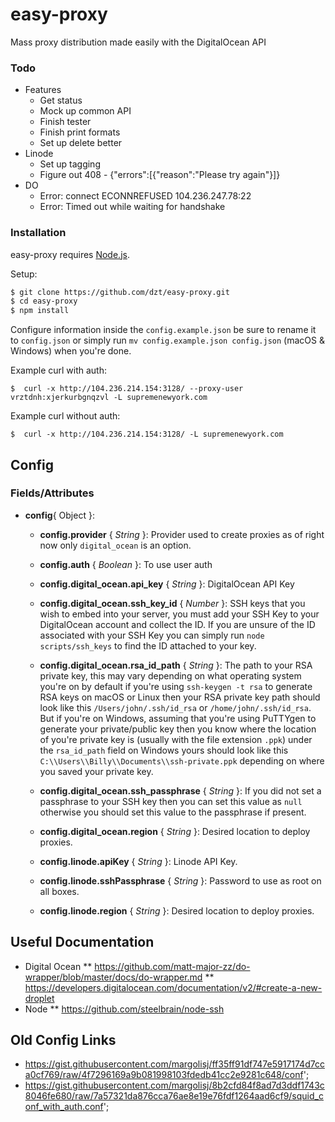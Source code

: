 # easy-proxy
Mass proxy distribution made easily with the DigitalOcean API

### Todo
* Features
  * Get status
  * Mock up common API
  * Finish tester
  * Finish print formats
  * Set up delete better
* Linode
  * Set up tagging
  * Figure out 408 - {"errors":[{"reason":"Please try again"}]}
* DO
  * Error: connect ECONNREFUSED 104.236.247.78:22
  * Error: Timed out while waiting for handshake

### Installation

easy-proxy requires [Node.js](http://nodejs.org/).

Setup:

```sh
$ git clone https://github.com/dzt/easy-proxy.git
$ cd easy-proxy
$ npm install
```

Configure information inside the `config.example.json` be sure to rename it to `config.json` or simply run `mv config.example.json config.json` (macOS & Windows) when you're done.

Example curl with auth:

```
$  curl -x http://104.236.214.154:3128/ --proxy-user vrztdnh:xjerkurbgnqzvl -L supremenewyork.com
```

Example curl without auth:

```
$  curl -x http://104.236.214.154:3128/ -L supremenewyork.com
```

## Config

### Fields/Attributes
* **config**{ Object }:
  * **config.provider** {  _String_ }: Provider used to create proxies as of right now only `digital_ocean` is an option.
  * **config.auth** {  _Boolean_ }: To use user auth

  * **config.digital_ocean.api_key** {  _String_ }: DigitalOcean API Key
  * **config.digital_ocean.ssh_key_id** {  _Number_ }: SSH keys that you wish to embed into your server, you must add your SSH Key to your DigitalOcean account and collect the ID. If you are unsure of the ID associated with your SSH Key you can simply run `node scripts/ssh_keys` to find the ID attached to your key.
  * **config.digital_ocean.rsa_id_path** {  _String_ }: The path to your RSA private key, this may vary depending on what operating system you're on by default if you're using `ssh-keygen -t rsa` to generate RSA keys on macOS or Linux then your RSA private key path should look like this `/Users/john/.ssh/id_rsa` or `/home/john/.ssh/id_rsa`. But if you're on Windows, assuming that you're using PuTTYgen to generate your private/public key then you know where the location of you're private key is (usually with the file extension `.ppk`) under the `rsa_id_path` field on Windows yours should look like this `C:\\Users\\Billy\\Documents\\ssh-private.ppk` depending on where you saved your private key.
  * **config.digital_ocean.ssh_passphrase** {  _String_ }: If you did not set a passphrase to your SSH key then you can set this value as `null` otherwise you should set this value to the passphrase if present.
  * **config.digital_ocean.region** {  _String_ }: Desired location to deploy proxies.

  * **config.linode.apiKey** {  _String_ }: Linode API Key.
  * **config.linode.sshPassphrase** {  _String_ }: Password to use as root on all boxes.
  * **config.linode.region** {  _String_ }: Desired location to deploy proxies.


## Useful Documentation
* Digital Ocean
** https://github.com/matt-major-zz/do-wrapper/blob/master/docs/do-wrapper.md
** https://developers.digitalocean.com/documentation/v2/#create-a-new-droplet
* Node
** https://github.com/steelbrain/node-ssh

## Old Config Links
* https://gist.githubusercontent.com/margolisj/ff35ff91df747e5917174d7cca0cf769/raw/4f7296169a9b081998103fdedb41cc2e9281c648/conf';
* https://gist.githubusercontent.com/margolisj/8b2cfd84f8ad7d3ddf1743c8046fe680/raw/7a57321da876cca76ae8e19e76fdf1264aad6cf9/squid_conf_with_auth.conf';
